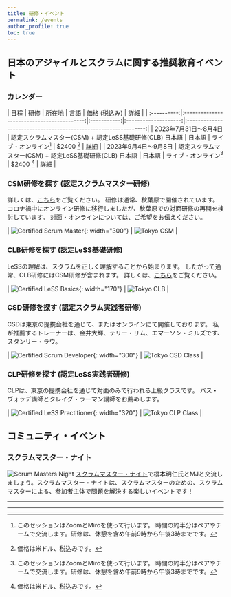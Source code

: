 ```yaml
---
title: 研修・イベント
permalink: /events
author_profile: true
toc: true
---
```

## 日本のアジャイルとスクラムに関する推奨教育イベント

### カレンダー

| 日程       |                  研修                  |   所在地  | 言語 | 価格 (税込み) |                             詳細                             |
| :----------:|:------------------------------------------:|:-----------:|:--------------------:|:---------------------------------------------------------------:|
| 2023年7月31日～8月4日 | 認定スクラムマスター(CSM) + 認定LeSS基礎研修(CLB) 日本語 | 日本語 | ライブ・オンライン[^virtual] |     $2400 [^price]      | [詳細](https://training.tech-kai.com/tech/user/courses/326) |
| 2023年9月4日～9月8日 | 認定スクラムマスター(CSM) + 認定LeSS基礎研修(CLB) 日本語 | 日本語 | ライブ・オンライン[^virtual] |     $2400 [^price]      | [詳細](https://training.tech-kai.com/tech/user/courses/331) |

### CSM研修を探す  (認定スクラムマスター研修)
詳しくは、[こちら](/CSM/)をご覧ください。
研修は通常、秋葉原で開催されています。コロナ禍中にオンライン研修に移行しましたが、秋葉原での対面研修の再開を検討しています。 対面・オンラインについては、ご希望をお伝えください。

| ![Certified Scrum Master](/images/scrum-alliance-csm-logo.png){: width="300"} | ![Tokyo CSM](/images/tokyo-CSM-class-wide-3.jpg) |

### CLB研修を探す (認定LeSS基礎研修)

LeSSの理解は、スクラムを正しく理解することから始まります。 したがって通常、CLB研修にはCSM研修が含まれます。
詳しくは、[こちら](/certified-less-basics-clb-course-description-jp/)をご覧ください。

| ![Certified LeSS Basics](/images/certified-less-basics.png){: width="170"} | ![Tokyo CLB](/images/tokyo-CLB-class.jpg) |


### CSD研修を探す (認定スクラム実践者研修)

CSDは東京の提携会社を通じて、またはオンラインにて開催しております。 私が推薦するトレーナーは、金井大輝、テリー・リム、エマーソン・ミルズです、スタンリー・ラウ。

| ![Certified Scrum Developer](/images/scrum-alliance-csd-logo.png){: width="300"} | ![Tokyo CSD Class](/images/tokyo-CSD-class.jpg) |



### CLP研修を探す (認定LeSS実践者研修)

CLPは、東京の提携会社を通じて対面のみで行われる上級クラスです。 バス・ヴォッデ講師とクレイグ・ラーマン講師をお薦めします。

| ![Certified LeSS Practitioner](/images/CLP.png){: width="320"} | ![Tokyo CLP Class](/images/tokyo-CLP-class.jpg) |

## コミュニティ・イベント

### スクラムマスター・ナイト

![Scrum Masters Night](/images/scrum-masters-night-1.jpg)
[スクラムマスター・ナイト](https://smn.connpass.com/)で榎本明仁氏とMJと交流しましょう。スクラムマスター・ナイトは、スクラムマスターのための、スクラムマスターによる、参加者主体で問題を解決する楽しいイベントです！

---

---
[^price]: 価格は米ドル、税込みです。
[^virtual]: このセッションはZoomとMiroを使って行います。 時間の約半分はペアやチームで交流します。研修は、休憩を含め午前9時から午後3時までです。
